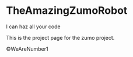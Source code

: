 # TheAmazingZumoRobot
I can haz all your code

This is the project page for the zumo project.

&copy;WeAreNumber1
